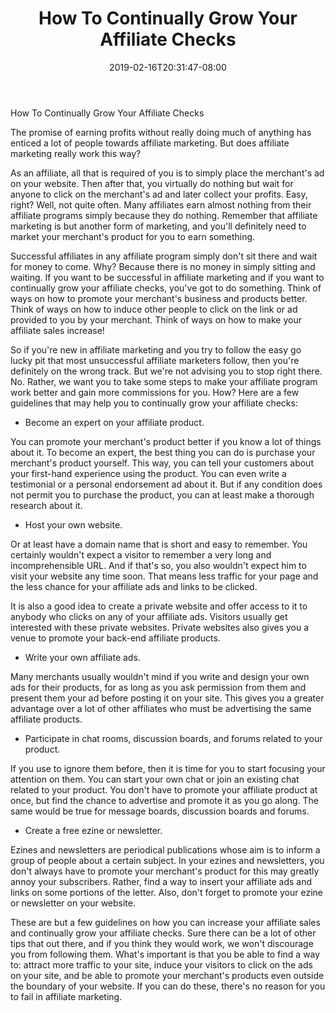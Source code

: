 ﻿---
title: "How To Continually Grow Your Affiliate Checks"
date: 2019-02-16T20:31:47-08:00
description: "35 divers marketing articles Tips for Web Success"
featured_image: "/images/35 divers marketing articles.jpg"
tags: ["35 divers marketing articles"]
---

How To Continually Grow Your Affiliate Checks


The promise of earning profits without really doing much of anything has enticed a lot of people towards affiliate marketing.  But does affiliate marketing really work this way?

As an affiliate, all that is required of you is to simply place the merchant's ad on your website.  Then after that, you virtually do nothing but wait for anyone to click on the merchant's ad and later collect your profits.  Easy, right?  Well, not quite often.  Many affiliates earn almost nothing from their affiliate programs simply because they do nothing.  Remember that affiliate marketing is but another form of marketing, and you'll definitely need to market your merchant's product for you to earn something.

Successful affiliates in any affiliate program simply don't sit there and wait for money to come.  Why?  Because there is no money in simply sitting and waiting.  If you want to be successful in affiliate marketing and if you want to continually grow your affiliate checks, you've got to do something.  Think of ways on how to promote your merchant's business and products better.  Think of ways on how to induce other people to click on the link or ad provided to you by your merchant.  Think of ways on how to make your affiliate sales increase!

So if you're new in affiliate marketing and you try to follow the easy go lucky pit that most unsuccessful affiliate marketers follow, then you're definitely on the wrong track.  But we're not advising you to stop right there.  No.  Rather, we want you to take some steps to make your affiliate program work better and gain more commissions for you.  How?  Here are a few guidelines that may help you to continually grow your affiliate checks:

* Become an expert on your affiliate product.

You can promote your merchant's product better if you know a lot of things about it.  To become an expert, the best thing you can do is purchase your merchant's product yourself.  This way, you can tell your customers about your first-hand experience using the product.  You can even write a testimonial or a personal endorsement ad about it.  But if any condition does not permit you to purchase the product, you can at least make a thorough research about it.

* Host your own website.

Or at least have a domain name that is short and easy to remember.  You certainly wouldn't expect a visitor to remember a very long and incomprehensible URL.  And if that's so, you also wouldn't expect him to visit your website any time soon.  That means less traffic for your page and the less chance for your affiliate ads and links to be clicked.

It is also a good idea to create a private website and offer access to it to anybody who clicks on any of your affiliate ads.  Visitors usually get interested with these private websites.  Private websites also gives you a venue to promote your back-end affiliate products.

* Write your own affiliate ads.

Many merchants usually wouldn't mind if you write and design your own ads for their products, for as long as you ask permission from them and present them your ad before posting it on your site.  This gives you a greater advantage over a lot of other affiliates who must be advertising the same affiliate products.

* Participate in chat rooms, discussion boards, and forums related to your product.

If you use to ignore them before, then it is time for you to start focusing your attention on them.  You can start your own chat or join an existing chat related to your product.  You don't have to promote your affiliate product at once, but find the chance to advertise and promote it as you go along.  The same would be true for message boards, discussion boards and forums.

* Create a free ezine or newsletter.

Ezines and newsletters are periodical publications whose aim is to inform a group of people about a certain subject.  In your ezines and newsletters, you don't always have to promote your merchant's product for this may greatly annoy your subscribers.  Rather, find a way to insert your affiliate ads and links on some portions of the letter.  Also, don't forget to promote your ezine or newsletter on your website.

These are but a few guidelines on how you can increase your affiliate sales and continually grow your affiliate checks.  Sure there can be a lot of other tips that out there, and if you think they would work, we won't discourage you from following them.  What's important is that you be able to find a way to: attract more traffic to your site, induce your visitors to click on the ads on your site, and be able to promote your merchant's products even outside the boundary of your website.  If you can do these, there's no reason for you to fail in affiliate marketing. 

